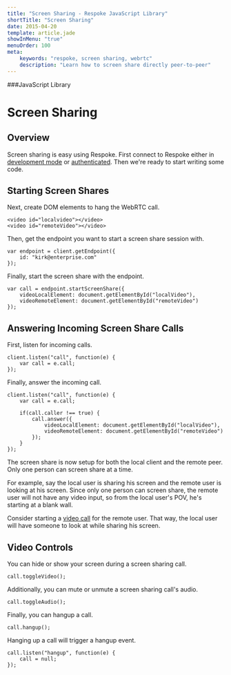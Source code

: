 ```yaml
---
title: "Screen Sharing - Respoke JavaScript Library"
shortTitle: "Screen Sharing"
date: 2015-04-20
template: article.jade
showInMenu: "true"
menuOrder: 100
meta:
    keywords: "respoke, screen sharing, webrtc"
    description: "Learn how to screen share directly peer-to-peer"
---
```


###JavaScript Library
# Screen Sharing

## Overview

Screen sharing is easy using Respoke. First connect to Respoke either in [development mode](/client/javascript/getting-started.html) or [authenticated](/client/javascript/guide/authentication.html). Then we're ready to start writing some code.

## Starting Screen Shares

Next, create DOM elements to hang the WebRTC call.

   ```
   <video id="localvideo"></video>
   <video id="remoteVideo"></video>
   ```

Then, get the endpoint you want to start a screen share session with.

    var endpoint = client.getEndpoint({
        id: "kirk@enterprise.com"
    });

Finally, start the screen share with the endpoint.

    var call = endpoint.startScreenShare({
        videoLocalElement: document.getElementById("localVideo"),
        videoRemoteElement: document.getElementById("remoteVideo")
    });

## Answering Incoming Screen Share Calls

First, listen for incoming calls.

    client.listen("call", function(e) {
        var call = e.call;
    });
    
Finally, answer the incoming call.

    client.listen("call", function(e) {
        var call = e.call;
       
        if(call.caller !== true) {
            call.answer({
                videoLocalElement: document.getElementById("localVideo"),
                videoRemoteElement: document.getElementById("remoteVideo")
            });
        }
    });
    
The screen share is now setup for both the local client and the remote peer. Only one person can screen share at a time. 

For example, say the local user is sharing his screen and the remote user is looking at his screen. Since only one person can screen share, the remote user will not have any video input, so from the local user's POV, he's starting at a blank wall.

Consider starting a [video call](/client/javascript/guide/video-calling.html) for the remote user. That way, the local user will have someone to look at while sharing his screen.


## Video Controls

You can hide or show your screen during a screen sharing call.

    call.toggleVideo();
    
Additionally, you can mute or unmute a screen sharing call's audio.

    call.toggleAudio();
    
Finally, you can hangup a call.

    call.hangup(); 
    
Hanging up a call will trigger a hangup event.

    call.listen("hangup", function(e) {
        call = null;
    });